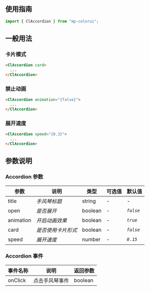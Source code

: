 ## 使用指南

```js
import { ClAccordion } from "mp-colorui";
```

## 一般用法

### 卡片模式

```html
<ClAccordion card>
  ...
</ClAccordion>
```

### 禁止动画

```html
<ClAccordion animation="{false}">
  ...
</ClAccordion>
```

### 展开速度

```html
<ClAccordion speed="{0.3}">
  ...
</ClAccordion>
```

## 参数说明

### Accordion 参数

| 参数      | 说明               | 类型    | 可选值 | 默认值    |
| --------- | ------------------ | ------- | ------ | --------- |
| title     | _手风琴标题_       | string  | -      | -         |
| open      | _是否展开_         | boolean | -      | _`false`_ |
| animation | _开启动画效果_     | boolean | -      | _`true`_  |
| card      | _是否使用卡片形式_ | boolean | -      | _`false`_ |
| speed     | _展开速度_         | number  | -      | _`0.15`_  |

### Accordion 事件

| 事件名称 | 说明           | 返回参数 |
| -------- | -------------- | -------- |
| onClick  | 点击手风琴事件 | boolean  |

<FloatPhone url="https://yinliangdream.github.io/mp-colorui-h5-demo/#/pages/components/accordion/index" />
